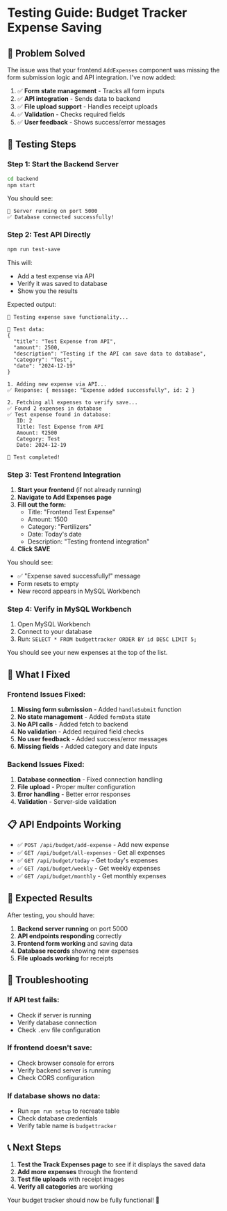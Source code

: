 # Testing Guide: Budget Tracker Expense Saving

## 🎯 **Problem Solved**

The issue was that your frontend `AddExpenses` component was missing the form submission logic and API integration. I've now added:

1. ✅ **Form state management** - Tracks all form inputs
2. ✅ **API integration** - Sends data to backend
3. ✅ **File upload support** - Handles receipt uploads
4. ✅ **Validation** - Checks required fields
5. ✅ **User feedback** - Shows success/error messages

## 🧪 **Testing Steps**

### **Step 1: Start the Backend Server**
```bash
cd backend
npm start
```

You should see:
```
🚀 Server running on port 5000
✅ Database connected successfully!
```

### **Step 2: Test API Directly**
```bash
npm run test-save
```

This will:
- Add a test expense via API
- Verify it was saved to database
- Show you the results

Expected output:
```
🧪 Testing expense save functionality...

📝 Test data:
{
  "title": "Test Expense from API",
  "amount": 2500,
  "description": "Testing if the API can save data to database",
  "category": "Test",
  "date": "2024-12-19"
}

1. Adding new expense via API...
✅ Response: { message: "Expense added successfully", id: 2 }

2. Fetching all expenses to verify save...
✅ Found 2 expenses in database
✅ Test expense found in database:
   ID: 2
   Title: Test Expense from API
   Amount: ₹2500
   Category: Test
   Date: 2024-12-19

🎉 Test completed!
```

### **Step 3: Test Frontend Integration**

1. **Start your frontend** (if not already running)
2. **Navigate to Add Expenses page**
3. **Fill out the form:**
   - Title: "Frontend Test Expense"
   - Amount: 1500
   - Category: "Fertilizers"
   - Date: Today's date
   - Description: "Testing frontend integration"
4. **Click SAVE**

You should see:
- ✅ "Expense saved successfully!" message
- Form resets to empty
- New record appears in MySQL Workbench

### **Step 4: Verify in MySQL Workbench**

1. Open MySQL Workbench
2. Connect to your database
3. Run: `SELECT * FROM budgettracker ORDER BY id DESC LIMIT 5;`

You should see your new expenses at the top of the list.

## 🔧 **What I Fixed**

### **Frontend Issues Fixed:**
1. **Missing form submission** - Added `handleSubmit` function
2. **No state management** - Added `formData` state
3. **No API calls** - Added fetch to backend
4. **No validation** - Added required field checks
5. **No user feedback** - Added success/error messages
6. **Missing fields** - Added category and date inputs

### **Backend Issues Fixed:**
1. **Database connection** - Fixed connection handling
2. **File upload** - Proper multer configuration
3. **Error handling** - Better error responses
4. **Validation** - Server-side validation

## 📋 **API Endpoints Working**

- ✅ `POST /api/budget/add-expense` - Add new expense
- ✅ `GET /api/budget/all-expenses` - Get all expenses
- ✅ `GET /api/budget/today` - Get today's expenses
- ✅ `GET /api/budget/weekly` - Get weekly expenses
- ✅ `GET /api/budget/monthly` - Get monthly expenses

## 🎉 **Expected Results**

After testing, you should have:

1. **Backend server running** on port 5000
2. **API endpoints responding** correctly
3. **Frontend form working** and saving data
4. **Database records** showing new expenses
5. **File uploads working** for receipts

## 🚨 **Troubleshooting**

### **If API test fails:**
- Check if server is running
- Verify database connection
- Check `.env` file configuration

### **If frontend doesn't save:**
- Check browser console for errors
- Verify backend server is running
- Check CORS configuration

### **If database shows no data:**
- Run `npm run setup` to recreate table
- Check database credentials
- Verify table name is `budgettracker`

## 📞 **Next Steps**

1. **Test the Track Expenses page** to see if it displays the saved data
2. **Add more expenses** through the frontend
3. **Test file uploads** with receipt images
4. **Verify all categories** are working

Your budget tracker should now be fully functional! 🎉 